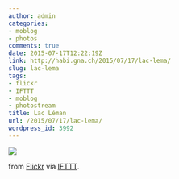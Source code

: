 ```yaml
---
author: admin
categories:
- moblog
- photos
comments: true
date: 2015-07-17T12:22:19Z
link: http://habi.gna.ch/2015/07/17/lac-lema/
slug: lac-lema
tags:
- flickr
- IFTTT
- moblog
- photostream
title: Lac Léman
url: /2015/07/17/lac-lema/
wordpress_id: 3992
---
```


![](http://ift.tt/1fPJtvg)

from [Flickr](http://flic.kr/p/vQxuDS) via [IFTTT](http://ift.tt/1c4nCfM).
